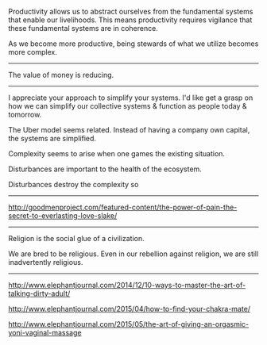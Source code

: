 Productivity allows us to abstract ourselves from the fundamental systems that enable our livelihoods. This means productivity requires vigilance that these fundamental systems are in coherence.

As we become more productive, being stewards of what we utilize becomes more complex.

---

The value of money is reducing.

---

I appreciate your approach to simplify your systems. I'd like get a grasp on how we can simplify our collective systems & function as people today & tomorrow.

The Uber model seems related. Instead of having a company own capital, the systems are simplified.

Complexity seems to arise when one games the existing situation.

Disturbances are important to the health of the ecosystem.

Disturbances destroy the complexity so 

---

http://goodmenproject.com/featured-content/the-power-of-pain-the-secret-to-everlasting-love-slake/

---

Religion is the social glue of a civilization.

We are bred to be religious. Even in our rebellion against religion, we are still inadvertently religious.

---

http://www.elephantjournal.com/2014/12/10-ways-to-master-the-art-of-talking-dirty-adult/

http://www.elephantjournal.com/2015/04/how-to-find-your-chakra-mate/

http://www.elephantjournal.com/2015/05/the-art-of-giving-an-orgasmic-yoni-vaginal-massage

